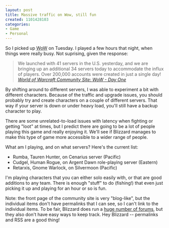```yaml
--- 
layout: post
title: Massive traffic on Wow, still fun
created: 1101428103
categories: 
- Game
- Personal
---
```

<p>So I picked up <acronym title="World of Warcraft">WoW</acronym> on Tuesday. I played a few hours that night, when things were really busy. Not suprising, given the response:</p>

<blockquote>
We launched with 41 servers in the U.S. yesterday, and we are bringing up an additional 34 servers today to accommodate the influx of players. Over 200,000 accounts were created in just a single day!
<cite><a href="http://www.worldofwarcraft.com/">World of Warcraft Community Site: WoW - Day One</a></cite>
</blockquote>

<p>By shifting around to different servers, I was able to experiment a bit with different characters. Because of the traffic and upgrade issues, you should probably try and create characters on a couple of different servers. That way if your server is down or under heavy load, you'll still have a backup character to play.</p>

<p>There are some unrelated-to-load issues with latency when fighting or getting "loot" at times, but I predict there are going to be a lot of people playing this game and really enjoying it. We'll see if Blizzard manages to make this type of game more accessible to a wider range of people.</p>
<!--break-->

<p>What am I playing, and on what servers? Here's the current list:</p>

<ul>
<li>Rumba, Tauren Hunter, on Cenarius server (Pacific)</li>
<li>Cudgel, Human Rogue, on Argent Dawn role-playing server (Eastern)</li>
<li>Retarxis, Gnome Warlock, on Silvermoon (Pacific)</li>
</ul>

<p>I'm playing characters that you can either solo easily with, or that are good additions to any team. There is enough "stuff" to do (fishing!) that even just picking it up and playing for an hour or so is fun.</p>

<p>Note: the front page of the community site is very "blog-like", but the individual items don't have permalinks that I can see, so I can't link to the individual items. To be fair, Blizzard does run a <a href="http://forums.worldofwarcraft.com/">huge number of forums</a>, but they also don't have easy ways to keep track. Hey Blizzard -- permalinks and RSS are a good thing!</p>
